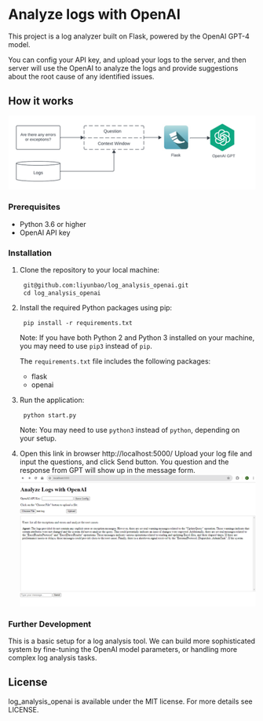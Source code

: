 
# Analyze logs with OpenAI

This project is a log analyzer built on Flask, powered by the OpenAI GPT-4 model.

You can config your API key, and upload your logs to the server, and then server will use the OpenAI to analyze the logs and provide suggestions about the root cause of any identified issues.

## How it works

![alt text](https://github.com/liyunbao/log_analysis_openai/blob/main/static/img/architecture.png)

### Prerequisites

- Python 3.6 or higher
- OpenAI API key

### Installation

1. Clone the repository to your local machine:
       
        git@github.com:liyunbao/log_analysis_openai.git
        cd log_analysis_openai

2. Install the required Python packages using pip:

        pip install -r requirements.txt

      Note: If you have both Python 2 and Python 3 installed on your machine, you may need to use `pip3` instead of `pip`.

      The `requirements.txt` file includes the following packages:

      - flask
      - openai

3. Run the application:

        python start.py

      Note: You may need to use `python3` instead of `python`, depending on your setup.

4. Open this link in browser http://localhost:5000/
Upload your log file and input the questions, and click Send button. You question and the response from GPT will show up in the message form.
![alt text](https://github.com/liyunbao/log_analysis_openai/blob/main/static/img/tool.png)


### Further Development

This is a basic setup for a log analysis tool. We can build more sophisticated system by fine-tuning the OpenAI model parameters, or handling more complex log analysis tasks.

## License
log_analysis_openai is available under the MIT license. For more details see LICENSE.


